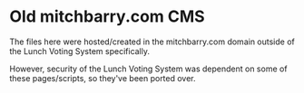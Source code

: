 # Old mitchbarry.com CMS

The files here were hosted/created in the mitchbarry.com domain outside of the Lunch Voting System specifically. 

However, security of the Lunch Voting System was dependent on some of these pages/scripts, so they've been ported over.
